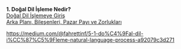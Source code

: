 **1. Doğal Dil İşleme Nedir?** <br>
[Doğal Dil İşlemeye Giriş](https://www.datasciencearth.com/dogal-dil-isleme-1-dogal-dil-islemeye-giris/)<br>
[Arka Planı, Bileşenleri, Pazar Payı ve Zorlukları](https://www.datasciencearth.com/dogal-dil-isleme-1-2-arka-plani-bilesenleri-pazar-payi-ve-zorluklari/)<br>

https://medium.com/@fahrettinf/5-1-do%C4%9Fal-dil-i%CC%87%C5%9Fleme-natural-language-process-a92079c3d271
